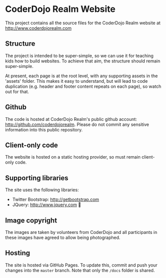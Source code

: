 # CoderDojo Realm Website

This project contains all the source files for the CoderDojo Realm website at http://www.coderdojorealm.com

## Structure

The project is intended to be super-simple, so we can use it for teaching kids how to build websites. 
To achieve that aim, the structure should remain super-simple.

At present, each page is at the root level, with any supporting assets in the 'assets' folder.
This makes it easy to understand, but will lead to code duplication (e.g. header and footer content repeats on each page), so watch out for that. 

## Github

The code is hosted at CoderDojo Realm's public github account: http://github.com/coderdojorealm. Please do not commit any sensitive information into this public repository.

## Client-only code

The website is hosted on a static hosting provider, so must remain client-only code.

## Supporting libraries

The site uses the following libraries:

- Twitter Bootstrap: http://getbootstrap.com 
- JQuery: http://www.jquery.com 

## Image copyright

The images are taken by volunteers from CoderDojo and all participants in these images have agreed to allow being photographed.

## Hosting

The site is hosted via GitHub Pages.  To update this, commit and push your changes into the ```master``` branch. Note that only the ```/docs``` folder is shared.
